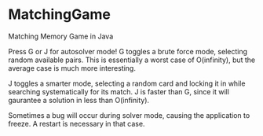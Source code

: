 # MatchingGame
Matching Memory Game in Java


Press G or J for autosolver mode!  G toggles a brute force mode, selecting random available pairs.  This is essentially a worst case of O(infinity), but the average case is much more interesting.

J toggles a smarter mode, selecting a random card and locking it in while searching systematically for its match.  J is faster than G, since it will gaurantee a solution in less than O(infinity).

Sometimes a bug will occur during solver mode, causing the application to freeze.  A restart is necessary in that case.

